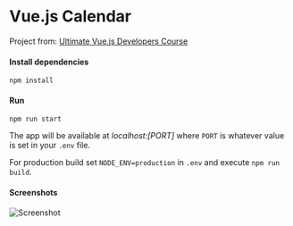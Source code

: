 # Vue.js Calendar

Project from: [Ultimate Vue.js Developers Course](http://bit.ly/2mPK8ny)

#### Install dependencies

```
npm install
```

#### Run

```
npm run start
```

The app will be available at *localhost:[PORT]* where `PORT` is whatever value is set in your `.env` file.

For production build set `NODE_ENV=production` in `.env` and execute `npm run build`.

#### Screenshots 
![Screenshot](https://i.imgur.com/mvLmKl7.png)